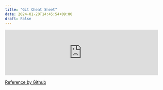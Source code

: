 ```yaml
---
title: "Git Cheat Sheet"
date: 2024-01-20T14:45:54+09:00
draft: False
---
```


<embed src="https://education.github.com/git-cheat-sheet-education.pdf" type="application/pdf" width="100%" height="px" />

[Reference by Github](https://github.com/)


